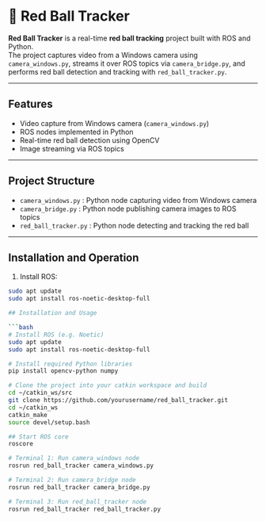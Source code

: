 # 🎯 Red Ball Tracker

**Red Ball Tracker** is a real-time **red ball tracking** project built with ROS and Python.  
The project captures video from a Windows camera using `camera_windows.py`, streams it over ROS topics via `camera_bridge.py`, and performs red ball detection and tracking with `red_ball_tracker.py`.

---

## Features
- Video capture from Windows camera (`camera_windows.py`)  
- ROS nodes implemented in Python  
- Real-time red ball detection using OpenCV  
- Image streaming via ROS topics  

---

## Project Structure
- `camera_windows.py` : Python node capturing video from Windows camera  
- `camera_bridge.py` : Python node publishing camera images to ROS topics  
- `red_ball_tracker.py` : Python node detecting and tracking the red ball  

---

## Installation and Operation

1. Install ROS:  
```bash
sudo apt update
sudo apt install ros-noetic-desktop-full

## Installation and Usage

```bash
# Install ROS (e.g. Noetic)
sudo apt update
sudo apt install ros-noetic-desktop-full

# Install required Python libraries
pip install opencv-python numpy

# Clone the project into your catkin workspace and build
cd ~/catkin_ws/src
git clone https://github.com/yourusername/red_ball_tracker.git
cd ~/catkin_ws
catkin_make
source devel/setup.bash

## Start ROS core
roscore

# Terminal 1: Run camera_windows node
rosrun red_ball_tracker camera_windows.py

# Terminal 2: Run camera_bridge node
rosrun red_ball_tracker camera_bridge.py

# Terminal 3: Run red_ball_tracker node
rosrun red_ball_tracker red_ball_tracker.py

